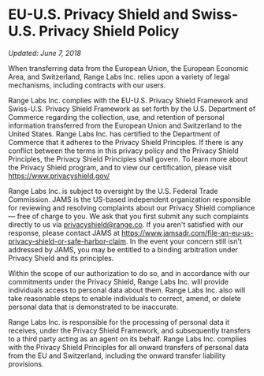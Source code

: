 # EU-U.S. Privacy Shield and Swiss-U.S. Privacy Shield Policy

_Updated: June 7, 2018_

When transferring data from the European Union, the European Economic Area, and
Switzerland, Range Labs Inc. relies upon a variety of legal mechanisms,
including contracts with our users.

Range Labs Inc. complies with the EU-U.S. Privacy Shield Framework and
Swiss-U.S. Privacy Shield Framework as set forth by the U.S. Department of
Commerce regarding the collection, use, and retention of personal information
transferred from the European Union and Switzerland to the United States. Range
Labs Inc. has certified to the Department of Commerce that it adheres to the
Privacy Shield Principles. If there is any conflict between the terms in this
privacy policy and the Privacy Shield Principles, the Privacy Shield Principles
shall govern. To learn more about the Privacy Shield program, and to view our
certification, please visit https://www.privacyshield.gov/

Range Labs Inc. is subject to oversight by the U.S. Federal Trade Commission.
JAMS is the US-based independent organization responsible for reviewing and
resolving complaints about our Privacy Shield compliance — free of charge to
you. We ask that you first submit any such complaints directly to us via
privacyshield@range.co. If you aren't satisfied with our response, please
contact JAMS at
https://www.jamsadr.com/file-an-eu-us-privacy-shield-or-safe-harbor-claim. In
the event your concern still isn't addressed by JAMS, you may be entitled to a
binding arbitration under Privacy Shield and its principles.

Within the scope of our authorization to do so, and in accordance with our
commitments under the Privacy Shield, Range Labs Inc. will provide individuals
access to personal data about them. Range Labs Inc. also will take reasonable
steps to enable individuals to correct, amend, or delete personal data that is
demonstrated to be inaccurate.

Range Labs Inc. is responsible for the processing of personal data it receives,
under the Privacy Shield Framework, and subsequently transfers to a third party
acting as an agent on its behalf. Range Labs Inc. complies with the Privacy
Shield Principles for all onward transfers of personal data from the EU and
Switzerland, including the onward transfer liability provisions.
